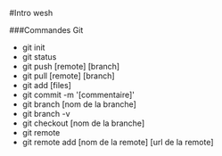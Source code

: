 #Intro wesh

###Commandes Git

* git init
* git status
* git push [remote] [branch]
* git pull [remote] [branch]
* git add [files]
* git commit -m '[commentaire]'
* git branch [nom de la branche]
* git branch -v 
* git checkout [nom de la branche]
* git remote
* git remote add [nom de la remote] [url de la remote]
